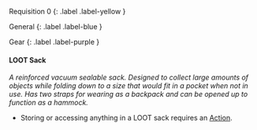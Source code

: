 
Requisition 0
{: .label .label-yellow }

General
{: .label .label-blue }

Gear
{: .label .label-purple }
#### LOOT Sack
*A reinforced vacuum sealable sack. Designed to collect large amounts of objects while folding down to a size that would fit in a pocket when not in use. Has two straps for wearing as a backpack and can be opened up to function as a hammock.*

* Storing or accessing anything in a LOOT sack requires an [Action](Game/Core/Terminology#Action).
